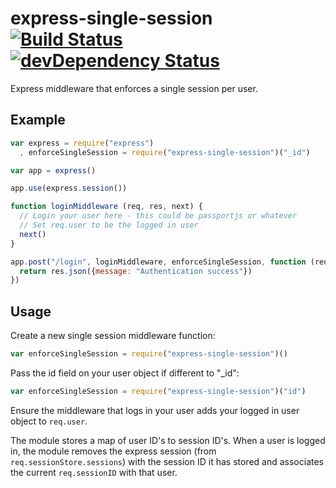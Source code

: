 express-single-session [![Build Status](https://travis-ci.org/alanshaw/express-single-session.svg)](https://travis-ci.org/alanshaw/express-single-session) [![devDependency Status](https://david-dm.org/alanshaw/express-single-session/dev-status.svg)](https://david-dm.org/alanshaw/express-single-session#info=devDependencies)
===
Express middleware that enforces a single session per user.

Example
---

```js
var express = require("express")
  , enforceSingleSession = require("express-single-session")("_id")

var app = express()

app.use(express.session())

function loginMiddleware (req, res, next) {
  // Login your user here - this could be passportjs or whatever
  // Set req.user to be the logged in user
  next()
}

app.post("/login", loginMiddleware, enforceSingleSession, function (req, res) {
  return res.json({message: "Authentication success"})
})
```

Usage
---
Create a new single session middleware function:

```js
var enforceSingleSession = require("express-single-session")()
```

Pass the id field on your user object if different to "_id":

```js
var enforceSingleSession = require("express-single-session")("id")
```

Ensure the middleware that logs in your user adds your logged in user object to `req.user`.

The module stores a map of user ID's to session ID's. When a user is logged in, the module removes the express session (from `req.sessionStore.sessions`) with the session ID it has stored and associates the current `req.sessionID` with that user.